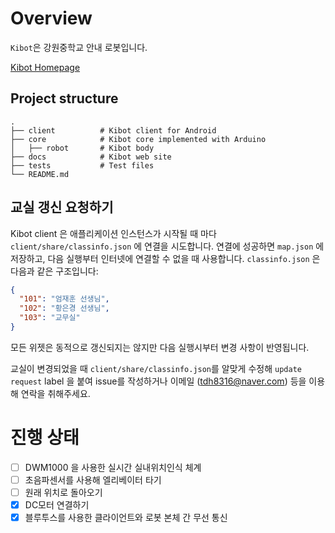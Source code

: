 # Overview
`Kibot`은 강원중학교 안내 로봇입니다.

[Kibot Homepage](https://tdh8316.github.io/Kibot/)

## Project structure
    .
    ├── client          # Kibot client for Android
    ├── core            # Kibot core implemented with Arduino
    │   ├── robot       # Kibot body
    ├── docs            # Kibot web site
    ├── tests           # Test files
    └── README.md       

## 교실 갱신 요청하기
Kibot client 은 애플리케이션 인스턴스가 시작될 때 마다 `client/share/classinfo.json` 에 연결을 시도합니다.
연결에 성공하면 `map.json` 에 저장하고, 다음 실행부터 인터넷에 연결할 수 없을 때 사용합니다.
`classinfo.json` 은 다음과 같은 구조입니다:

```json
{
  "101": "엄재훈 선생님",
  "102": "황은경 선생님",
  "103": "교무실"
}
```

모든 위젯은 동적으로 갱신되지는 않지만 다음 실행시부터 변경 사항이 반영됩니다.

교실이 변경되었을 때 `client/share/classinfo.json`를 알맞게 수정해 `update request` label 을 붙여 issue를 작성하거나 이메일 (tdh8316@naver.com) 등을 이용해 연락을 취해주세요.

# 진행 상태
 - [ ] DWM1000 을 사용한 실시간 실내위치인식 체계
 - [ ] 초음파센서를 사용해 엘리베이터 타기
 - [ ] 원래 위치로 돌아오기
 - [x] DC모터 연결하기
 - [x] 블루투스를 사용한 클라이언트와 로봇 본체 간 무선 통신
